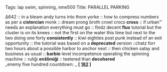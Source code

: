 Tags: lap swim, spinning, nme500
Title: PARALLEL PARKING
  
∆642 :: in a bleam andy turns into thom yorke :: how to compress numbers as per a **cistercian** monk :: dream prong broth crowl crocs **cross** :: if urban™ needs an explanation everything must go :: findz decent **flux** tutorial but the cluster is on its knees :: not the first on the water this time but next to the two doing one forty **consistently** :: kiwi eighties post punk instead of an exit opportunity :: the tutorial was based on a **deprecated** version ::chatz forr two hours about a possible harbor to anchor next :: then chicken satay and business as usual :: **barbie** level incompetence operating the spinning machine :: ruliĝi **enŝlimiĝi** :: teetered than **decohered**  
_enemy five hundred countdown: _  **[ [182](https://www.allmusic.com/album/everything-must-go-mw0000189747) ]**
